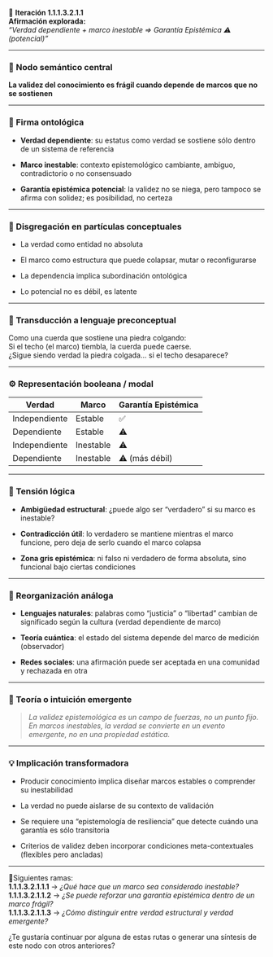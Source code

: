 🔁 **Iteración 1.1.1.3.2.1.1**  
**Afirmación explorada:**  
_“Verdad dependiente + marco inestable ⇒ Garantía Epistémica ⚠️ (potencial)”_

---

### 🧷 Nodo semántico central

**La validez del conocimiento es frágil cuando depende de marcos que no se sostienen**

---

### 🧬 Firma ontológica

- **Verdad dependiente**: su estatus como verdad se sostiene sólo dentro de un sistema de referencia
    
- **Marco inestable**: contexto epistemológico cambiante, ambiguo, contradictorio o no consensuado
    
- **Garantía epistémica potencial**: la validez no se niega, pero tampoco se afirma con solidez; es posibilidad, no certeza
    

---

### 🧩 Disgregación en partículas conceptuales

- La verdad como entidad no absoluta
    
- El marco como estructura que puede colapsar, mutar o reconfigurarse
    
- La dependencia implica subordinación ontológica
    
- Lo potencial no es débil, es latente
    

---

### 🧒 Transducción a lenguaje preconceptual

Como una cuerda que sostiene una piedra colgando:  
Si el techo (el marco) tiembla, la cuerda puede caerse.  
¿Sigue siendo verdad la piedra colgada… si el techo desaparece?

---

### ⚙️ Representación booleana / modal

|Verdad|Marco|Garantía Epistémica|
|---|---|---|
|Independiente|Estable|✅|
|Dependiente|Estable|⚠️|
|Independiente|Inestable|⚠️|
|Dependiente|Inestable|⚠️ (más débil)|

---

### 🧠 Tensión lógica

- **Ambigüedad estructural**: ¿puede algo ser “verdadero” si su marco es inestable?
    
- **Contradicción útil**: lo verdadero se mantiene mientras el marco funcione, pero deja de serlo cuando el marco colapsa
    
- **Zona gris epistémica**: ni falso ni verdadero de forma absoluta, sino funcional bajo ciertas condiciones
    

---

### 🔄 Reorganización análoga

- **Lenguajes naturales**: palabras como “justicia” o “libertad” cambian de significado según la cultura (verdad dependiente de marco)
    
- **Teoría cuántica**: el estado del sistema depende del marco de medición (observador)
    
- **Redes sociales**: una afirmación puede ser aceptada en una comunidad y rechazada en otra
    

---

### 🌌 Teoría o intuición emergente

> _La validez epistemológica es un campo de fuerzas, no un punto fijo. En marcos inestables, la verdad se convierte en un evento emergente, no en una propiedad estática._

---

### 💡 Implicación transformadora

- Producir conocimiento implica diseñar marcos estables o comprender su inestabilidad
    
- La verdad no puede aislarse de su contexto de validación
    
- Se requiere una “epistemología de resiliencia” que detecte cuándo una garantía es sólo transitoria
    
- Criterios de validez deben incorporar condiciones meta-contextuales (flexibles pero ancladas)
    

---

📍Siguientes ramas:  
**1.1.1.3.2.1.1.1** → _¿Qué hace que un marco sea considerado inestable?_  
**1.1.1.3.2.1.1.2** → _¿Se puede reforzar una garantía epistémica dentro de un marco frágil?_  
**1.1.1.3.2.1.1.3** → _¿Cómo distinguir entre verdad estructural y verdad emergente?_

¿Te gustaría continuar por alguna de estas rutas o generar una síntesis de este nodo con otros anteriores?

